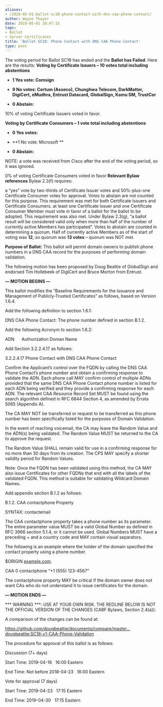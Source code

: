 ```yaml
---
aliases:
- /2019-05-01-ballot-sc18-phone-contact-with-dns-caa-phone-contact/
author: Wayne Thayer
date: 2019-05-01 20:47:15
tags:
- Ballot
- Server Certificates
title: 'Ballot SC18: Phone Contact with DNS CAA Phone Contact'
type: post
---
```


The voting period for Ballot SC18 has ended and the **Ballot has Failed**. Here are the results:
**Voting by Certificate Issuers – 10 votes total including abstentions**

- **1 Yes vote: Comsign**

- **9 No votes: Certum (Asseco), Chunghwa Telecom, DarkMatter, DigiCert, eMudhra, Entrust Datacard, GlobalSign, Kamu SM, TrustCor**

- **0 Abstain:**

10% of voting Certificate Issuers voted in favor.

**Voting by Certificate Consumers – 1 vote total including abstentions**

- **0 Yes votes:**

- **1 No vote: Microsoft
**

- **0 Abstain:**

NOTE: a vote was received from Cisco after the end of the voting period, so it was ignored.

0% of voting Certificate Consumers voted in favor
**Relevant Bylaw references**
Bylaw 2.3(f) requires:

a “yes” vote by two-thirds of Certificate Issuer votes and 50%-plus-one Certificate Consumer votes for approval. Votes to abstain are not counted for this purpose. This requirement was met for both Certificate Issuers and Certificate Consumers.
at least one Certificate Issuer and one Certificate Consumer Member must vote in favor of a ballot for the ballot to be adopted. This requirement was also met.
Under Bylaw 2.3(g), “a ballot result will be considered valid only when more than half of the number of currently active Members has participated”. Votes to abstain are counted in determining a quorum.
Half of currently active Members as of the start of voting was **12**, so quorum was **13 votes** – quorum was NOT met.

**Purpose of Ballot:** This ballot will permit domain owners to publish phone numbers in a DNS CAA record for the purposes of performing domain validation.

The following motion has been proposed by Doug Beattie of GlobalSign and endorsed Tim Hollebeek of DigiCert and Bruce Morton from Entrust.

**— MOTION BEGINS —**

This ballot modifies the “Baseline Requirements for the Issuance and Management of Publicly-Trusted Certificates” as follows, based on Version 1.6.4.

Add the following definition to section 1.6.1:

DNS CAA Phone Contact: The phone number defined in section B.1.2.

Add the following Acronym to section 1.6.2:

ADN      Authorization Doman Name

Add Section 3.2.2.4.17 as follows:

3.2.2.4.17 Phone Contact with DNS CAA Phone Contact

Confirm the Applicant’s control over the FQDN by calling the DNS CAA Phone Contact’s phone number and obtain a confirming response to validate the ADN. Each phone call MAY confirm control of multiple ADNs provided that the same DNS CAA Phone Contact phone number is listed for each ADN being verified and they provide a confirming response for each ADN. The relevant CAA Resource Record Set MUST be found using the search algorithm defined in RFC 6844 Section 4, as amended by Errata 5065 (Appendix A).

The CA MAY NOT be transferred or request to be transferred as this phone number has been specifically listed for the purposes of Domain Validation.

In the event of reaching voicemail, the CA may leave the Random Value and the ADN(s) being validated. The Random Value MUST be returned to the CA to approve the request.

The Random Value SHALL remain valid for use in a confirming response for no more than 30 days from its creation. The CPS MAY specify a shorter validity period for Random Values.

Note: Once the FQDN has been validated using this method, the CA MAY also issue Certificates for other FQDNs that end with all the labels of the validated FQDN. This method is suitable for validating Wildcard Domain Names.

Add appendix section B.1.2 as follows:

B.1.2. CAA contactphone Property

SYNTAX: contactemail

The CAA contactphone property takes a phone number as its parameter. The entire parameter value MUST be a valid Global Number as defined in RFC 3966 section 5.1.4, or it cannot be used. Global Numbers MUST have a preceding + and a country code and MAY contain visual separators.

The following is an example where the holder of the domain specified the contact property using a phone number.

$ORIGIN [example.com](https://clicktime.symantec.com/a/1/RrrP5wlUIQO0UEjES80UukJCFmwihBc7ewjfd-b_CQw=?d=_T97g78l-8OxNi8y9HcnecBd6kOhpD4OMPofFY5ICoU11DJf_5A8WZNy9Ebhlk9EU1493o-cw2ufBrk_KyPjP5jHjWZzBrywM79-63FKXl0bNo6iQsoyJwUlSACCytubGSMK9qpRH2MMU3bDA-kNpoYQInVxfDn3HxqzwxirEY0OaC96e1cfUzdUtTHmBFANU7rJUC6wy8soSb3QC_xlnCShaNi5Dn4rBvui7cTKJNS-Y0rysL60AtYs5PIgO8BiMU9RbE25y_Ub-CWOD0mq6DU2VTir5ewnM5lteZQV7NKGVir566yr6VusFmdDsnGQ7IN04SOYzJHJ0BaQpW1ldsZnIdQMElOtzWgjqhZv1HbbsTJ1GTsBHUaqxrljTvKis2p07PvKBJLDUpH-4i2DTtJHidnrZuTVshduGxPcI5Plt1RPbE73ddIdkv3bT2720-0vs-vGYu5n6XuxDtgIVIor3qxDksjD_3yy38MvvVbzZwqrNPfB5NYZPw%3D%3D&u=http%3A%2F%2Fexample.com).

CAA 0 contactphone “+1 (555) 123-4567”

The contactphone property MAY be critical if the domain owner does not want CAs who do not understand it to issue certificates for the domain.

**— MOTION ENDS —**

\*\** WARNING ***: USE AT YOUR OWN RISK. THE REDLINE BELOW IS NOT THE OFFICIAL VERSION OF THE CHANGES (CABF Bylaws, Section 2.4(a)):

A comparison of the changes can be found at:

https://github.com/dougbeattie/documents/compare/master…dougbeattie:SC18-v1-CAA-Phone-Validation

The procedure for approval of this ballot is as follows:

Discussion (7+ days)

Start Time: 2019-04-16   16:00 Eastern

End Time: Not before 2018-04-23   16:00 Eastern

Vote for approval (7 days)

Start Time: 2019-04-23   17:15 Eastern

End Time: 2019-04-30   17:15 Eastern